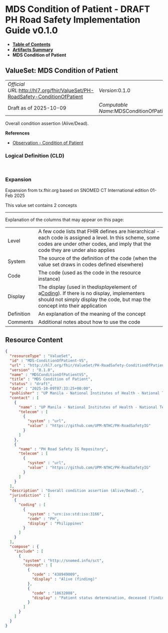 # MDS Condition of Patient - DRAFT PH Road Safety Implementation Guide v0.1.0

* [**Table of Contents**](toc.md)
* [**Artifacts Summary**](artifacts.md)
* **MDS Condition of Patient**

## ValueSet: MDS Condition of Patient 

| | |
| :--- | :--- |
| *Official URL*:http://hl7.org/fhir/ValueSet/PH-RoadSafety-ConditionOfPatient | *Version*:0.1.0 |
| Draft as of 2025-10-09 | *Computable Name*:MDSConditionOfPatientVS |

 
Overall condition assertion (Alive/Dead). 

 **References** 

* [Observation - Condition of Patient](StructureDefinition-ObservationConditionOfPatient.md)

### Logical Definition (CLD)

 

### Expansion

Expansion from tx.fhir.org based on SNOMED CT International edition 01-Feb 2025

This value set contains 2 concepts

-------

 Explanation of the columns that may appear on this page: 

| | |
| :--- | :--- |
| Level | A few code lists that FHIR defines are hierarchical - each code is assigned a level. In this scheme, some codes are under other codes, and imply that the code they are under also applies |
| System | The source of the definition of the code (when the value set draws in codes defined elsewhere) |
| Code | The code (used as the code in the resource instance) |
| Display | The display (used in the*display*element of a[Coding](http://hl7.org/fhir/R4/datatypes.html#Coding)). If there is no display, implementers should not simply display the code, but map the concept into their application |
| Definition | An explanation of the meaning of the concept |
| Comments | Additional notes about how to use the code |



## Resource Content

```json
{
  "resourceType" : "ValueSet",
  "id" : "MDS-ConditionOfPatient-VS",
  "url" : "http://hl7.org/fhir/ValueSet/PH-RoadSafety-ConditionOfPatient",
  "version" : "0.1.0",
  "name" : "MDSConditionOfPatientVS",
  "title" : "MDS Condition of Patient",
  "status" : "draft",
  "date" : "2025-10-09T07:33:25+00:00",
  "publisher" : "UP Manila - National Institutes of Health - National Telehealth Center",
  "contact" : [
    {
      "name" : "UP Manila - National Institutes of Health - National Telehealth Center",
      "telecom" : [
        {
          "system" : "url",
          "value" : "https://github.com/UPM-NTHC/PH-RoadSafetyIG"
        }
      ]
    },
    {
      "name" : "PH Road Safety IG Repository",
      "telecom" : [
        {
          "system" : "url",
          "value" : "https://github.com/UPM-NTHC/PH-RoadSafetyIG"
        }
      ]
    }
  ],
  "description" : "Overall condition assertion (Alive/Dead).",
  "jurisdiction" : [
    {
      "coding" : [
        {
          "system" : "urn:iso:std:iso:3166",
          "code" : "PH",
          "display" : "Philippines"
        }
      ]
    }
  ],
  "compose" : {
    "include" : [
      {
        "system" : "http://snomed.info/sct",
        "concept" : [
          {
            "code" : "438949009",
            "display" : "Alive (finding)"
          },
          {
            "code" : "18632008",
            "display" : "Patient status determination, deceased (finding)"
          }
        ]
      }
    ]
  }
}

```
